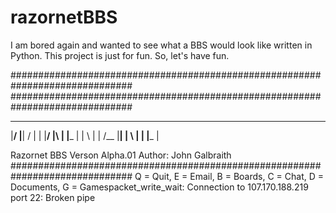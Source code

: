 # razornetBBS
I am bored again and wanted to see what a BBS would look like written in Python. This project is just for fun. So, let's have fun. 

##############################################################################
##############################################################################
____ ____ ___  ____ ____ _  _ ____ ___
|__/ |__|   /  |  | |__/ |\ | |___  |
|  \ |  |  /__ |__| |  \ | \| |___  |

Razornet BBS Verson Alpha.01
Author: John Galbraith
##############################################################################
Q = Quit, E = Email, B = Boards, C = Chat, D = Documents, G = Gamespacket_write_wait: Connection to 107.170.188.219 port 22: Broken pipe


